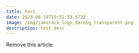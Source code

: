 ```yaml
---
title: test
date: 2023-08-18T19:51:53.572Z
image: /img/jamstack_logo_darkbg_transparent.png
description: test desc
---
```

R﻿emove this article